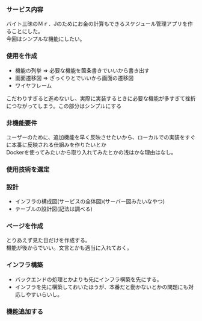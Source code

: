 ### サービス内容
バイト三昧のＭｒ．Jのためにお金の計算もできるスケジュール管理アプリを作ることにした。<br>
今回はシンプルな機能にしたい。<br>
### 使用を作成
- 機能の列挙 => 必要な機能を箇条書きでいいから書き出す
- 画面遷移図 => ざっくりとでいいから画面の遷移図
- ワイヤフレーム　

こだわりすぎると進めないし、実際に実装するときに必要な機能が多すぎて挫折につながってしまう。この部分はシンプルにする

### 非機能要件
ユーザーのために、追加機能を早く反映させたいから、ローカルでの実装をすぐに本番に反映される仕組みを作りたいとか<br>
Dockerを使ってみたいから取り入れてみたとかの浅はかな理由はなし。
  
### 使用技術を選定
  
### 設計
- インフラの構成図(サービスの全体図)(サーバー図みたいなやつ)
- テーブルの設計図(記法は調べる)
	 
### ページを作成
とりあえず見た目だけを作成する。<br>
機能が後からでいい。文言とかも適当に入れておく。<br>
  
### インフラ構築
- バックエンドの処理とかよりも先にインフラ構築を先にする。
- インフラを先に構築しておいたほうが、本番だと動かないとかの問題にも対応しやすいらいし。
  
### 機能追加する
